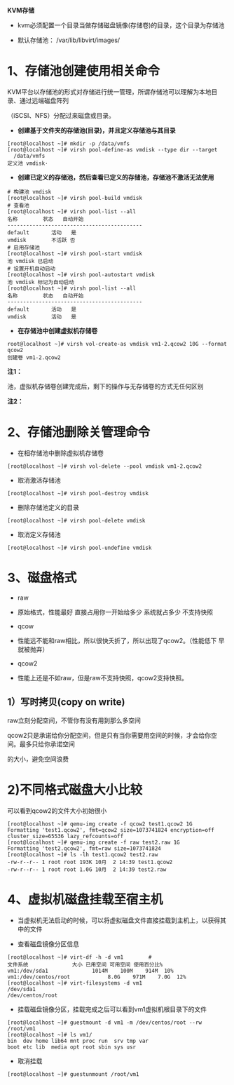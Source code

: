 **KVM存储**

- kvm必须配置一个目录当做存储磁盘镜像(存储卷)的目录，这个目录为存储池

- 默认存储池： /var/lib/libvirt/images/

# 1、存储池创建使用相关命令

KVM平台以存储池的形式对存储进行统一管理，所谓存储池可以理解为本地目录、通过远端磁盘阵列

（iSCSI、NFS）分配过来磁盘或目录。

- **创建基于文件夹的存储池(目录)，并且定义存储池与其目录**

```
[root@localhost ~]# mkdir -p /data/vmfs
[root@localhost ~]# virsh pool-define-as vmdisk --type dir --target  /data/vmfs
定义池 vmdisk·
```

- **创建已定义的存储池，然后查看已定义的存储池，存储池不激活无法使用**

```
# 构建池 vmdisk
[root@localhost ~]# virsh pool-build vmdisk
# 查看池
[root@localhost ~]# virsh pool-list --all
名称        状态   自动开始
-------------------------------------------
default       活动   是   
vmdisk        不活跃 否   
# 启用存储池
[root@localhost ~]# virsh pool-start vmdisk
池 vmdisk 已启动
# 设置开机自动启动
[root@localhost ~]# virsh pool-autostart vmdisk
池 vmdisk 标记为自动启动
[root@localhost ~]# virsh pool-list --all
名称        状态   自动开始
-------------------------------------------
default       活动   是   
vmdisk        活动   是
```

- **在存储池中创建虚拟机存储卷**

```
root@localhost ~]# virsh vol-create-as vmdisk vm1-2.qcow2 10G --format qcow2
创建卷 vm1-2.qcow2
```

**注1：**

池，虚拟机存储卷创建完成后，剩下的操作与无存储卷的方式无任何区别

**注2：**

# 2、存储池删除关管理命令

- 在相存储池中删除虚拟机存储卷

```
[root@localhost ~]# virsh vol-delete --pool vmdisk vm1-2.qcow2 
```

- 取消激活存储池

```
[root@localhost ~]# virsh pool-destroy vmdisk 
```

- 删除存储池定义的目录

```
[root@localhost ~]# virsh pool-delete vmdisk
```

- 取消定义存储池

```
[root@localhost ~]# virsh pool-undefine vmdisk 
```

# 3、磁盘格式

- raw

- 原始格式，性能最好 直接占用你一开始给多少 系统就占多少 不支持快照

- qcow

- 性能远不能和raw相比，所以很快夭折了，所以出现了qcow2。（性能低下 早就被抛弃）

- qcow2

- 性能上还是不如raw，但是raw不支持快照，qcow2支持快照。

## 1）写时拷贝(copy on write)

raw立刻分配空间，不管你有没有用到那么多空间

qcow2只是承诺给你分配空间，但是只有当你需要用空间的时候，才会给你空间。最多只给你承诺空间

的大小，避免空间浪费

# 2)不同格式磁盘大小比较

可以看到qcow2的文件大小初始很小

```
[root@localhost ~]# qemu-img create -f qcow2 test1.qcow2 1G
Formatting 'test1.qcow2', fmt=qcow2 size=1073741824 encryption=off
cluster_size=65536 lazy_refcounts=off
[root@localhost ~]# qemu-img create -f raw test2.raw 1G
Formatting 'test2.qcow2', fmt=raw size=1073741824
[root@localhost ~]# ls -lh test1.qcow2 test2.raw
-rw-r--r-- 1 root root 193K 10月  2 14:39 test1.qcow2
-rw-r--r-- 1 root root 1.0G 10月  2 14:39 test2.raw
```

# 4、虚拟机磁盘挂载至宿主机

- 当虚拟机无法启动的时候，可以将虚拟磁盘文件直接挂载到主机上，以获得其中的文件

- 查看磁盘镜像分区信息

```
[root@localhost ~]# virt-df -h -d vm1        #
文件系统              大小 已用空间 可用空间 使用百分比%
vm1:/dev/sda1              1014M    100M    914M  10%
vm1:/dev/centos/root            8.0G    971M    7.0G  12%
[root@localhost ~]# virt-filesystems -d vm1
/dev/sda1
/dev/centos/root
```

- 挂载磁盘镜像分区，挂载完成之后可以看到vm1虚拟机根目录下的文件

```
[root@localhost ~]# guestmount -d vm1 -m /dev/centos/root --rw /root/vm1
[root@localhost ~]# ls vm1/
bin  dev home lib64 mnt proc run  srv tmp var
boot etc lib  media opt root sbin sys usr
```

- 取消挂载

```
[root@localhost ~]# guestunmount /root/vm1 
```